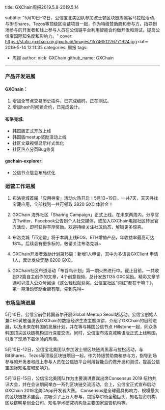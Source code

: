 title: GXChain周报2019.5.8-2019.5.14

subtitle: "5月10日-12日，公信宝北美团队参加波士顿区块链周黑客马拉松活动，与BitShares、Tezos等顶级区块链项目一起，作为特级赞助商和参与方，指导到场参与的开发者和线上参与人员在公信链平台利用智能合约做开发和测试，提高公信宝国际知名度和影响力。"
cover: https://static.gxchain.org/gxchain/images/1574651276771924.jpg
date: 2019-5-14 12:11:35
categories: 周报
tags:
  - 周报
author:
    nick: GXChain
    github_name: GXChain
---

### 产品开发进展
#### GXChain：
1. 增加全节点交易历史插件，已完成编码，正在测试。
2. 增加hash时间锁合约，已完成设计。

#### 布洛克城:
- 韩国版正式开放上线
- 韩国版meetup奖励活动上线
- 社区文章视频显示样式优化
- 社区热点分页Bug修复

#### gxchain-explorer:
- 公信节点信息布局优化


### 运营工作进展
 
1. 布洛克城首届「应用寻宝」活动火热开启！5月13~19日，一共7天，天天寻找宝藏应用，全部找到一共可领取 2820 GXC 体验金！

2. GXChain 海外社区「Sharing Campaign」正式上线。在未来两周内，分享官方Twitter、Facebook公告到个人社交媒体，或加入GXChain电报社区转发官方活动，即可获得丰厚奖励。欢迎持续关注社区动态，解锁更多惊喜。

3. 布洛克城「币定盈」将于本周上线EOS、ETH增值产品，年收益率最高可达18%。后续会有更多标的，敬请关注布洛克城~

4. GXChain开发者激励计划第15周：新增1人申请，其中为多语言GXClient 申请1人，累计发放奖励 8200 GXC。


5. GXChain社区布道活动「布谷鸟计划」第一期火热进行中。截止目前，一共收到32篇自主创作的文章，4个创意视频，总计发放1135 GXC奖励。精彩文章节选可以进入公众号阅读《这么轻松就获奖，公信宝社区“网红”都在干嘛？》，第一期活动奖励金额有限，先到先得~




### 市场品牌进展
5月10日，公信宝前往韩国首尔开展Global Meetup Seoul站活动。公信宝创始人兼CEO黄敏强发表GXChain的数据经济生态主题演讲，介绍了GXChain的目前进展，以及未来在韩国的发展计划，并在等与韩国公信节点 Hillstone一起，同众多韩国顶尖区块链机构进行深度交流。同时，公信宝布洛克城韩语版正式上线韩国，引发了现场下载体验的热潮。

5月10日-12日，公信宝北美团队参加波士顿区块链周黑客马拉松活动，与BitShares、Tezos等顶级区块链项目一起，作为特级赞助商和参与方，指导到场参与的开发者和线上参与人员在公信链平台利用智能合约做开发和测试，提高公信宝国际知名度和影响力。

5月13日-15日，公信宝北美团队作为主要演讲嘉宾出席Consensus 2019 纽约共识大会，并在会议期间举办一系列区块链交流活动。会上，公信宝正式宣布启动GXChain 2019北美DApp开发者大赛。
Consensus是全球最具影响力、规模最大的区块链技术盛会。其吸引了上万人参与，包括华尔街金融巨头、知名投资机构、区块链明星创业公司、知名学术研究机构及主要国家监管机构等。